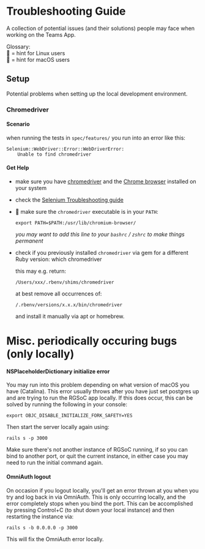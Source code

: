 # Troubleshooting Guide

A collection of potential issues (and their solutions) people may face when working on the Teams App.

Glossary:  
🐧 = hint for Linux users  
🍏 = hint for macOS users

## Setup

Potential problems when setting up the local development environment.

### Chromedriver

#### Scenario

when running the tests in `spec/features/` you run into an error like this:

    Selenium::WebDriver::Error::WebDriverError:
        Unable to find chromedriver

#### Get Help

- make sure you have [chromedriver][chromedriver] and the [Chrome browser][chrome] installed on your system
- check the [Selenium Troubleshooting guide][selenium]
- 🐧 make sure the `chromedriver` executable is in your `PATH`:  

      export PATH=$PATH:/usr/lib/chromium-browser/

    *you may want to add this line to your `bashrc` / `zshrc` to make things permanent*
- check if you previously installed `chromedriver` via gem for a different Ruby version:
      which chromedriver

    this may e.g. return:

      /Users/xxx/.rbenv/shims/chromedriver

    at best remove all occurrences of:

      /.rbenv/versions/x.x.x/bin/chromedriver

    and install it manually via apt or homebrew.

[chromedriver]: https://sites.google.com/a/chromium.org/chromedriver/
[chrome]: https://sites.google.com/a/chromium.org/chromedriver/
[selenium]: https://sites.google.com/a/chromium.org/chromedriver/

# Misc. periodically occuring bugs (only locally)

#### NSPlaceholderDictionary initialize error 

You may run into this problem depending on what version of macOS you have (Catalina). This error usually throws after you have just set postgres up and are trying to run the RGSoC app locally. If this does occur, this can be solved by running the following in your console: 

    export OBJC_DISABLE_INITIALIZE_FORK_SAFETY=YES 
    
Then start the server locally again using: 

    rails s -p 3000 
    
Make sure there's not another instance of RGSoC running, if so you can bind to another port, or quit the current instance, in either case you may need to run the initial command again. 
    
#### OmniAuth logout 

On occasion if you logout locally, you'll get an error thrown at you when you try and log back in via OmniAuth. This is only occurring locally, and the error completely stops when you bind the port. This can be accomplished by pressing Control+C (to shut down your local instance) and then restarting the instance via: 

    rails s -b 0.0.0.0 -p 3000

This will fix the OmniAuth error locally.
